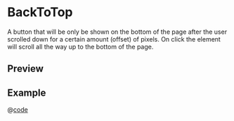 # BackToTop <Badge type="tip" text="since v0.2.0" vertical="top" />

A button that will be only be shown on the bottom of the page after the user scrolled down for a certain amount (offset) of pixels. On click the element will scroll all the way up to the bottom of the page.

## Preview
<DynamicComponentDisplay type="BackToTop" offset="-1"></DynamicComponentDisplay>

## Example
@[code](@examples/BackToTopExample.vue)